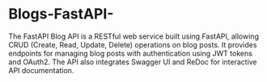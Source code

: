 # Blogs-FastAPI-
The FastAPI Blog API is a RESTful web service built using FastAPI, allowing CRUD (Create, Read, Update, Delete) operations on blog posts. It provides endpoints for managing blog posts with authentication using JWT tokens and OAuth2. The API also integrates Swagger UI and ReDoc for interactive API documentation.
